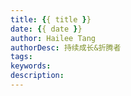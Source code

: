 ```yaml
---
title: {{ title }}
date: {{ date }}
author: Hailee Tang
authorDesc: 持续成长&折腾者
tags:
keywords:
description:
---
```

